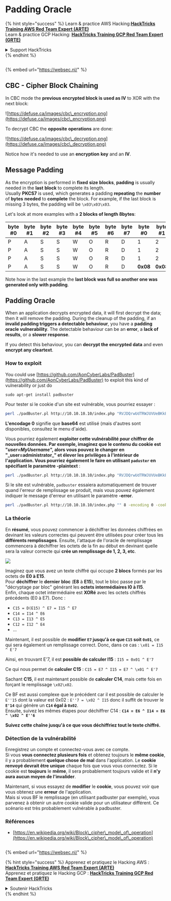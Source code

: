 # Padding Oracle

{% hint style="success" %}
Learn & practice AWS Hacking:<img src="/.gitbook/assets/arte.png" alt="" data-size="line">[**HackTricks Training AWS Red Team Expert (ARTE)**](https://training.hacktricks.xyz/courses/arte)<img src="/.gitbook/assets/arte.png" alt="" data-size="line">\
Learn & practice GCP Hacking: <img src="/.gitbook/assets/grte.png" alt="" data-size="line">[**HackTricks Training GCP Red Team Expert (GRTE)**<img src="/.gitbook/assets/grte.png" alt="" data-size="line">](https://training.hacktricks.xyz/courses/grte)

<details>

<summary>Support HackTricks</summary>

* Check the [**subscription plans**](https://github.com/sponsors/carlospolop)!
* **Join the** 💬 [**Discord group**](https://discord.gg/hRep4RUj7f) or the [**telegram group**](https://t.me/peass) or **follow** us on **Twitter** 🐦 [**@hacktricks\_live**](https://twitter.com/hacktricks\_live)**.**
* **Share hacking tricks by submitting PRs to the** [**HackTricks**](https://github.com/carlospolop/hacktricks) and [**HackTricks Cloud**](https://github.com/carlospolop/hacktricks-cloud) github repos.

</details>
{% endhint %}

<figure><img src="/..https:/pentest.eu/RENDER_WebSec_10fps_21sec_9MB_29042024.gif" alt=""><figcaption></figcaption></figure>

{% embed url="https://websec.nl/" %}

## CBC - Cipher Block Chaining

In CBC mode the **previous encrypted block is used as IV** to XOR with the next block:

![https://defuse.ca/images/cbc\_encryption.png](https://defuse.ca/images/cbc\_encryption.png)

To decrypt CBC the **opposite** **operations** are done:

![https://defuse.ca/images/cbc\_decryption.png](https://defuse.ca/images/cbc\_decryption.png)

Notice how it's needed to use an **encryption** **key** and an **IV**.

## Message Padding

As the encryption is performed in **fixed** **size** **blocks**, **padding** is usually needed in the **last** **block** to complete its length.\
Usually **PKCS7** is used, which generates a padding **repeating** the **number** of **bytes** **needed** to **complete** the block. For example, if the last block is missing 3 bytes, the padding will be `\x03\x03\x03`.

Let's look at more examples with a **2 blocks of length 8bytes**:

| byte #0 | byte #1 | byte #2 | byte #3 | byte #4 | byte #5 | byte #6 | byte #7 | byte #0  | byte #1  | byte #2  | byte #3  | byte #4  | byte #5  | byte #6  | byte #7  |
| ------- | ------- | ------- | ------- | ------- | ------- | ------- | ------- | -------- | -------- | -------- | -------- | -------- | -------- | -------- | -------- |
| P       | A       | S       | S       | W       | O       | R       | D       | 1        | 2        | 3        | 4        | 5        | 6        | **0x02** | **0x02** |
| P       | A       | S       | S       | W       | O       | R       | D       | 1        | 2        | 3        | 4        | 5        | **0x03** | **0x03** | **0x03** |
| P       | A       | S       | S       | W       | O       | R       | D       | 1        | 2        | 3        | **0x05** | **0x05** | **0x05** | **0x05** | **0x05** |
| P       | A       | S       | S       | W       | O       | R       | D       | **0x08** | **0x08** | **0x08** | **0x08** | **0x08** | **0x08** | **0x08** | **0x08** |

Note how in the last example the **last block was full so another one was generated only with padding**.

## Padding Oracle

When an application decrypts encrypted data, it will first decrypt the data; then it will remove the padding. During the cleanup of the padding, if an **invalid padding triggers a detectable behaviour**, you have a **padding oracle vulnerability**. The detectable behaviour can be an **error**, a **lack of results**, or a **slower response**.

If you detect this behaviour, you can **decrypt the encrypted data** and even **encrypt any cleartext**.

### How to exploit

You could use [https://github.com/AonCyberLabs/PadBuster](https://github.com/AonCyberLabs/PadBuster) to exploit this kind of vulnerability or just do
```
sudo apt-get install padbuster
```
Pour tester si le cookie d'un site est vulnérable, vous pourriez essayer :
```bash
perl ./padBuster.pl http://10.10.10.10/index.php "RVJDQrwUdTRWJUVUeBKkEA==" 8 -encoding 0 -cookies "login=RVJDQrwUdTRWJUVUeBKkEA=="
```
**L'encodage 0** signifie que **base64** est utilisé (mais d'autres sont disponibles, consultez le menu d'aide).

Vous pourriez également **exploiter cette vulnérabilité pour chiffrer de nouvelles données. Par exemple, imaginez que le contenu du cookie est "**_**user=MyUsername**_**", alors vous pouvez le changer en "\_user=administrator\_" et élever les privilèges à l'intérieur de l'application. Vous pourriez également le faire en utilisant `paduster` en spécifiant le paramètre -plaintext** :
```bash
perl ./padBuster.pl http://10.10.10.10/index.php "RVJDQrwUdTRWJUVUeBKkEA==" 8 -encoding 0 -cookies "login=RVJDQrwUdTRWJUVUeBKkEA==" -plaintext "user=administrator"
```
Si le site est vulnérable, `padbuster` essaiera automatiquement de trouver quand l'erreur de remplissage se produit, mais vous pouvez également indiquer le message d'erreur en utilisant le paramètre **-error**.
```bash
perl ./padBuster.pl http://10.10.10.10/index.php "" 8 -encoding 0 -cookies "hcon=RVJDQrwUdTRWJUVUeBKkEA==" -error "Invalid padding"
```
### La théorie

En **résumé**, vous pouvez commencer à déchiffrer les données chiffrées en devinant les valeurs correctes qui peuvent être utilisées pour créer tous les **différents remplissages**. Ensuite, l'attaque de l'oracle de remplissage commencera à déchiffrer les octets de la fin au début en devinant quelle sera la valeur correcte qui **crée un remplissage de 1, 2, 3, etc**.

![](<../.gitbook/assets/image (561).png>)

Imaginez que vous avez un texte chiffré qui occupe **2 blocs** formés par les octets de **E0 à E15**.\
Pour **déchiffrer** le **dernier** **bloc** (**E8** à **E15**), tout le bloc passe par le "décryptage par bloc" générant les **octets intermédiaires I0 à I15**.\
Enfin, chaque octet intermédiaire est **XORé** avec les octets chiffrés précédents (E0 à E7). Donc :

* `C15 = D(E15) ^ E7 = I15 ^ E7`
* `C14 = I14 ^ E6`
* `C13 = I13 ^ E5`
* `C12 = I12 ^ E4`
* ...

Maintenant, il est possible de **modifier `E7` jusqu'à ce que `C15` soit `0x01`**, ce qui sera également un remplissage correct. Donc, dans ce cas : `\x01 = I15 ^ E'7`

Ainsi, en trouvant E'7, il est **possible de calculer I15** : `I15 = 0x01 ^ E'7`

Ce qui nous permet de **calculer C15** : `C15 = E7 ^ I15 = E7 ^ \x01 ^ E'7`

Sachant **C15**, il est maintenant possible de **calculer C14**, mais cette fois en forçant le remplissage `\x02\x02`.

Ce BF est aussi complexe que le précédent car il est possible de calculer le `E''15` dont la valeur est 0x02 : `E''7 = \x02 ^ I15` donc il suffit de trouver le **`E'14`** qui génère un **`C14` égal à `0x02`**.\
Ensuite, suivez les mêmes étapes pour déchiffrer C14 : **`C14 = E6 ^ I14 = E6 ^ \x02 ^ E''6`**

**Suivez cette chaîne jusqu'à ce que vous déchiffriez tout le texte chiffré.**

### Détection de la vulnérabilité

Enregistrez un compte et connectez-vous avec ce compte.\
Si vous **vous connectez plusieurs fois** et obtenez toujours le **même cookie**, il y a probablement **quelque chose** **de mal** dans l'application. Le **cookie renvoyé devrait être unique** chaque fois que vous vous connectez. Si le cookie est **toujours** le **même**, il sera probablement toujours valide et il **n'y aura aucun moyen de l'invalider**.

Maintenant, si vous essayez de **modifier** le **cookie**, vous pouvez voir que vous obtenez une **erreur** de l'application.\
Mais si vous BF le remplissage (en utilisant padbuster par exemple), vous parvenez à obtenir un autre cookie valide pour un utilisateur différent. Ce scénario est très probablement vulnérable à padbuster.

### Références

* [https://en.wikipedia.org/wiki/Block\_cipher\_mode\_of\_operation](https://en.wikipedia.org/wiki/Block\_cipher\_mode\_of\_operation)

<figure><img src="/..https:/pentest.eu/RENDER_WebSec_10fps_21sec_9MB_29042024.gif" alt=""><figcaption></figcaption></figure>

{% embed url="https://websec.nl/" %}

{% hint style="success" %}
Apprenez et pratiquez le Hacking AWS :<img src="/.gitbook/assets/arte.png" alt="" data-size="line">[**HackTricks Training AWS Red Team Expert (ARTE)**](https://training.hacktricks.xyz/courses/arte)<img src="/.gitbook/assets/arte.png" alt="" data-size="line">\
Apprenez et pratiquez le Hacking GCP : <img src="/.gitbook/assets/grte.png" alt="" data-size="line">[**HackTricks Training GCP Red Team Expert (GRTE)**<img src="/.gitbook/assets/grte.png" alt="" data-size="line">](https://training.hacktricks.xyz/courses/grte)

<details>

<summary>Soutenir HackTricks</summary>

* Consultez les [**plans d'abonnement**](https://github.com/sponsors/carlospolop) !
* **Rejoignez le** 💬 [**groupe Discord**](https://discord.gg/hRep4RUj7f) ou le [**groupe telegram**](https://t.me/peass) ou **suivez-nous sur** **Twitter** 🐦 [**@hacktricks\_live**](https://twitter.com/hacktricks\_live)**.**
* **Partagez des astuces de hacking en soumettant des PRs aux** [**HackTricks**](https://github.com/carlospolop/hacktricks) et [**HackTricks Cloud**](https://github.com/carlospolop/hacktricks-cloud) dépôts github.

</details>
{% endhint %}
